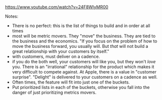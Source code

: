 https://www.youtube.com/watch?v=24F8WlyMR00

Notes:
- There is no perfect: this is the list of things to build and in order at all times
- most will be metric movers.  They "move" the business.  They are tied to the business and the economics. "If you focus on the problem of how to move the business forward, you usually will.  But _that_ will not build a great relationship with your customers by itself."
- with customers, must deliver on a cadence.
- if you do the both well, your customers will like you, but they won't _love_ you.  There is an "irrational" relationship for the product which makes it very difficult to compete against.  At Apple, there is a value in "customer surprise".  "Delight" is delivered to your customers on a cadence as well.
- Often times, the feature will fit into just one of the buckets.
- Put prioritized lists in each of the buckets, otherwise you fall into the danger of just prioritizing metrics movers.



